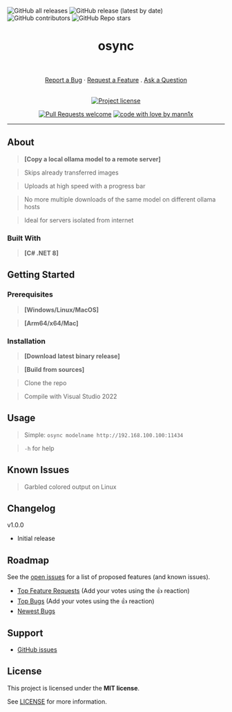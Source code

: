 ![GitHub all releases](https://img.shields.io/github/downloads/mann1x/osync/total)
![GitHub release (latest by date)](https://img.shields.io/github/v/release/mann1x/osync)
![GitHub contributors](https://img.shields.io/github/contributors/mann1x/osync)
![GitHub Repo stars](https://img.shields.io/github/stars/mann1x/osync?style=social)

<div align="center">
  <h1>osync</h1>
  <br />
  <br />
  <a href="https://github.com/mann1x/osync/issues/new?assignees=&labels=bug&template=01_BUG_REPORT.md&title=bug%3A+">Report a Bug</a>
  ·
  <a href="https://github.com/mann1x/osync/issues/new?assignees=&labels=enhancement&template=02_FEATURE_REQUEST.md&title=feat%3A+">Request a Feature</a>
  .
  <a href="https://github.com/mann1x/osync/issues/new?assignees=&labels=question&template=04_SUPPORT_QUESTION.md&title=support%3A+">Ask a Question</a>
</div>

<div align="center">
<br />

[![Project license](https://img.shields.io/github/license/mann1x/osync.svg?style=flat-square)](LICENSE)

[![Pull Requests welcome](https://img.shields.io/badge/PRs-welcome-ff69b4.svg?style=flat-square)](https://github.com/mann1x/osync/issues?q=is%3Aissue+is%3Aopen+label%3A%22help+wanted%22)
[![code with love by mann1x](https://img.shields.io/badge/%3C%2F%3E%20with%20%E2%99%A5%20by-mann1x-ff1414.svg?style=flat-square)](https://github.com/mann1x)

</div>



---

## About

> **[Copy a local ollama model to a remote server]**

> Skips already transferred images

> Uploads at high speed with a progress bar

> No more multiple downloads of the same model on different ollama hosts

> Ideal for servers isolated from internet

### Built With

> **[C# .NET 8]**

## Getting Started

### Prerequisites

> **[Windows/Linux/MacOS]**

> **[Arm64/x64/Mac]**

### Installation

> **[Download latest binary release]**

> **[Build from sources]**

> Clone the repo

> Compile with Visual Studio 2022

## Usage

> Simple: `osync modelname http://192.168.100.100:11434`

> `-h` for help

## Known Issues

> Garbled colored output on Linux

## Changelog

v1.0.0
- Initial release

## Roadmap

See the [open issues](https://github.com/mann1x/osync/issues) for a list of proposed features (and known issues).

- [Top Feature Requests](https://github.com/mann1x/osync/issues?q=label%3Aenhancement+is%3Aopen+sort%3Areactions-%2B1-desc) (Add your votes using the 👍 reaction)
- [Top Bugs](https://github.com/mann1x/osync/issues?q=is%3Aissue+is%3Aopen+label%3Abug+sort%3Areactions-%2B1-desc) (Add your votes using the 👍 reaction)
- [Newest Bugs](https://github.com/mann1x/osync/issues?q=is%3Aopen+is%3Aissue+label%3Abug)

## Support

- [GitHub issues](https://github.com/mann1x/osync/issues/new?assignees=&labels=question&template=04_SUPPORT_QUESTION.md&title=support%3A+)


## License

This project is licensed under the **MIT license**.

See [LICENSE](LICENSE) for more information.
